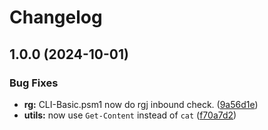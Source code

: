 # Changelog

## 1.0.0 (2024-10-01)


### Bug Fixes

* **rg:** CLI-Basic.psm1 now do rgj inbound check. ([9a56d1e](https://github.com/groutoutlook/pwsh_settings/commit/9a56d1eb0f6a883c9224f11c62dbe5517516dddd))
* **utils:** now use `Get-Content` instead of `cat` ([f70a7d2](https://github.com/groutoutlook/pwsh_settings/commit/f70a7d286553161e8811be85f9a1cfa491e1c00b))
